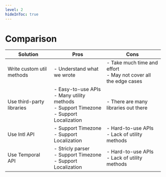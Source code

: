 ```yaml
---
level: 2
hideInToc: true
---
```

# Comparison
|  Solution   |   Pros  | Cons |
| --- | --- | --- |
| Write custom util methods | - Understand what we wrote | - Take much time and effort <br> - May not cover all the edge cases |
| Use third-party libraries | - Easy-to-use APIs <br> - Many utility methods <br> - Support Timezone <br> - Support Localization | - There are many libraries out there |
| Use Intl API | - Support Timezone <br> - Support Localization | - Hard-to-use APIs <br> - Lack of utility methods |
| Use Temporal API | - Stricly parser <br> - Support Timezone <br> - Support Localization | - Hard-to-use APIs <br> - Lack of utility methods |
